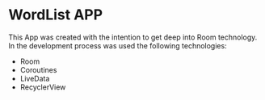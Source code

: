 #  WordList APP

This App was created with the intention to get deep into Room technology. In the development process was used the following technologies:

- Room
 - Coroutines
 - LiveData
 - RecyclerView
